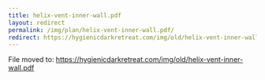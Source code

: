 ```yaml
---
title: helix-vent-inner-wall.pdf
layout: redirect
permalink: /img/plan/helix-vent-inner-wall.pdf/
redirect: https://hygienicdarkretreat.com/img/old/helix-vent-inner-wall.pdf
---
```


File moved to: <https://hygienicdarkretreat.com/img/old/helix-vent-inner-wall.pdf>

